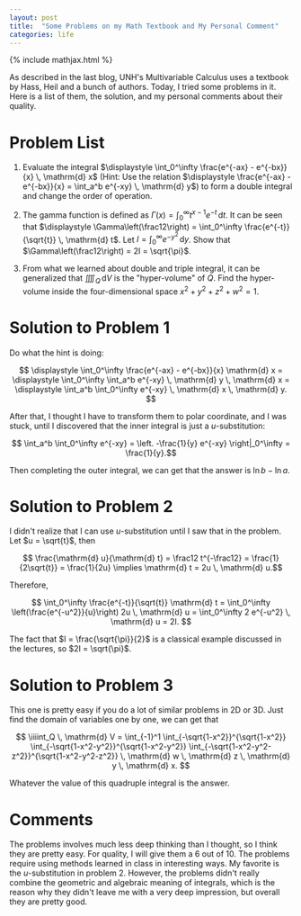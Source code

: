 ```yaml
---
layout: post
title:  "Some Problems on my Math Textbook and My Personal Comment"
categories: life
---
```


{% include mathjax.html %}

As described in the last blog, UNH's Multivariable Calculus uses a textbook by Hass, Heil and a bunch of authors. Today, I tried some problems in it. Here is a list of them, the solution, and my personal comments about their quality.

# Problem List

1. Evaluate the integral $\displaystyle \int_0^\infty  \frac{e^{-ax} - e^{-bx}}{x} \, \mathrm{d} x$ (Hint: Use the relation $\displaystyle \frac{e^{-ax} - e^{-bx}}{x} = \int_a^b e^{-xy} \, \mathrm{d} y$) to form a double integral and change the order of operation.

2. The gamma function is defined as $\displaystyle \Gamma(x) = \int_0^\infty t^{x-1} e^{-t} \, \mathrm{d} t$. It can be seen that $\displaystyle \Gamma\left(\frac12\right) = \int_0^\infty \frac{e^{-t}}{\sqrt{t}} \, \mathrm{d} t$. Let $\displaystyle I = \int_0^\infty e^{-y^2} \, \mathrm{d} y$. Show that $\Gamma\left(\frac12\right) = 2I = \sqrt{\pi}$.

3. From what we learned about double and triple integral, it can be generalized that $\displaystyle \iiiint_Q \, \mathrm{d} V$ is the "hyper-volume" of $Q$. Find the hyper-volume inside the four-dimensional space $x^2 + y^2 + z^2 + w^2 = 1$.

# Solution to Problem 1

Do what the hint is doing:

$$ \displaystyle \int_0^\infty  \frac{e^{-ax} - e^{-bx}}{x} \mathrm{d} x 
= \displaystyle \int_0^\infty  \int_a^b e^{-xy} \, \mathrm{d} y \, \mathrm{d} x 
= \displaystyle \int_a^b \int_0^\infty e^{-xy} \, \mathrm{d} x \, \mathrm{d} y.
$$

After that, I thought I have to transform them to polar coordinate, and I was stuck, until I discovered that the inner integral is just a $u$-substitution:

$$ \int_a^b \int_0^\infty e^{-xy} = \left. -\frac{1}{y} e^{-xy} \right|_0^\infty = \frac{1}{y}.$$

Then completing the outer integral, we can get that the answer is $\ln b - \ln a$.


# Solution to Problem 2

I didn't realize that I can use $u$-substitution until I saw that in the problem. Let $u = \sqrt{t}$, then

$$ \frac{\mathrm{d} u}{\mathrm{d} t} = \frac12 t^{-\frac12} = \frac{1}{2\sqrt{t}} = \frac{1}{2u} \implies \mathrm{d} t = 2u \, \mathrm{d} u.$$

Therefore,

$$ \int_0^\infty \frac{e^{-t}}{\sqrt{t}} \mathrm{d} t
= \int_0^\infty \left(\frac{e^{-u^2}}{u}\right) 2u \, \mathrm{d} u 
= \int_0^\infty 2 e^{-u^2} \, \mathrm{d} u 
= 2I.
$$

The fact that $I = \frac{\sqrt{\pi}}{2}$ is a classical example discussed in the lectures, so $2I = \sqrt{\pi}$.


# Solution to Problem 3

This one is pretty easy if you do a lot of similar problems in 2D or 3D. Just find the domain of variables one by one, we can get that

$$ \iiiint_Q \, \mathrm{d} V = \int_{-1}^1 \int_{-\sqrt{1-x^2}}^{\sqrt{1-x^2}} \int_{-\sqrt{1-x^2-y^2}}^{\sqrt{1-x^2-y^2}} \int_{-\sqrt{1-x^2-y^2-z^2}}^{\sqrt{1-x^2-y^2-z^2}}
\, \mathrm{d}  w \, \mathrm{d} z \, \mathrm{d} y \, \mathrm{d} x. $$

Whatever the value of this quadruple integral is the answer.

# Comments

The problems involves much less deep thinking than I thought, so I think they are pretty easy. For quality, I will give them a 6 out of 10. The problems require using methods learned in class in interesting ways. My favorite is the $u$-substitution in problem 2. However, the problems didn't really combine the geometric and algebraic meaning of integrals, which is the reason why they didn't leave me with a very deep impression, but overall they are pretty good.